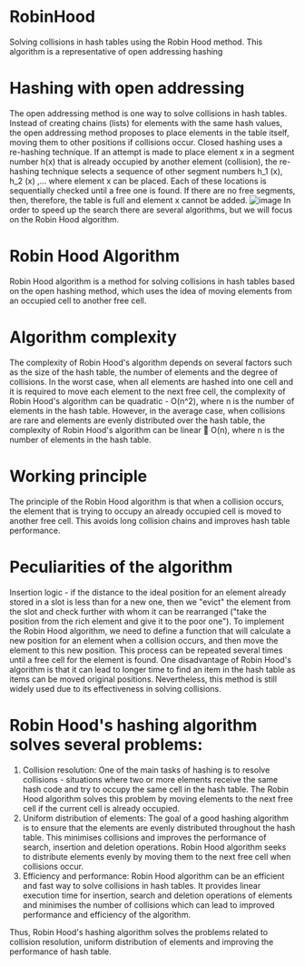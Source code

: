 # RobinHood
Solving collisions in hash tables using the Robin Hood method. This algorithm is a representative of open addressing hashing
# Hashing with open addressing
The open addressing method is one way to solve collisions in hash tables. Instead of creating chains (lists) for elements with the same hash values, the open addressing method proposes to place elements in the table itself, moving them to other positions if collisions occur.
Closed hashing uses a re-hashing technique. If an attempt is made to place element x in a segment number h(x) that is already occupied by another element (collision), the re-hashing technique selects a sequence of other segment numbers h_1 (x), h_2 (x) ,... where element x can be placed. Each of these locations is sequentially checked until a free one is found. If there are no free segments, then, therefore, the table is full and element x cannot be added.
![image](https://github.com/XAH30/RobinHood/assets/73390555/d6f5cf36-f2f3-4c25-ade7-04dfdefca621)
In order to speed up the search there are several algorithms, but we will focus on the Robin Hood algorithm.
# Robin Hood Algorithm
Robin Hood algorithm is a method for solving collisions in hash tables based on the open hashing method, which uses the idea of moving elements from an occupied cell to another free cell.
# Algorithm complexity
The complexity of Robin Hood's algorithm depends on several factors such as the size of the hash table, the number of elements and the degree of collisions.
In the worst case, when all elements are hashed into one cell and it is required to move each element to the next free cell, the complexity of Robin Hood's algorithm can be quadratic - O(n^2), where n is the number of elements in the hash table.
However, in the average case, when collisions are rare and elements are evenly distributed over the hash table, the complexity of Robin Hood's algorithm can be linear  O(n), where n is the number of elements in the hash table.
# Working principle
The principle of the Robin Hood algorithm is that when a collision occurs, the element that is trying to occupy an already occupied cell is moved to another free cell. This avoids long collision chains and improves hash table performance.
# Peculiarities of the algorithm
Insertion logic - if the distance to the ideal position for an element already stored in a slot is less than for a new one, then we "evict" the element from the slot and check further with whom it can be rearranged ("take the position from the rich element and give it to the poor one"). 
To implement the Robin Hood algorithm, we need to define a function that will calculate a new position for an element when a collision occurs, and then move the element to this new position. This process can be repeated several times until a free cell for the element is found.
One disadvantage of Robin Hood's algorithm is that it can lead to longer time to find an item in the hash table as items can be moved original positions. Nevertheless, this method is still widely used due to its effectiveness in solving collisions.
# Robin Hood's hashing algorithm solves several problems:
1. Collision resolution: One of the main tasks of hashing is to resolve collisions - situations where two or more elements receive the same hash code and try to occupy the same cell in the hash table. The Robin Hood algorithm solves this problem by moving elements to the next free cell if the current cell is already occupied.
2. Uniform distribution of elements: The goal of a good hashing algorithm is to ensure that the elements are evenly distributed throughout the hash table. This minimises collisions and improves the performance of search, insertion and deletion operations. Robin Hood algorithm seeks to distribute elements evenly by moving them to the next free cell when collisions occur.
3. Efficiency and performance: Robin Hood algorithm can be an efficient and fast way to solve collisions in hash tables. It provides linear execution time for insertion, search and deletion operations of elements and minimises the number of collisions which can lead to improved performance and efficiency of the algorithm.

Thus, Robin Hood's hashing algorithm solves the problems related to collision resolution, uniform distribution of elements and improving the performance of hash table.
